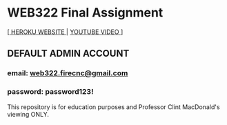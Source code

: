 # WEB322 Final Assignment

[[ HEROKU WEBSITE ](https://firecnc.herokuapp.com/) | [ YOUTUBE VIDEO ](https://youtu.be/6w8ciYYI6Ys)]

## DEFAULT ADMIN ACCOUNT 

### email:    web322.firecnc@gmail.com
### password: password123!



This repository is for education purposes and Professor Clint MacDonald's viewing ONLY.
